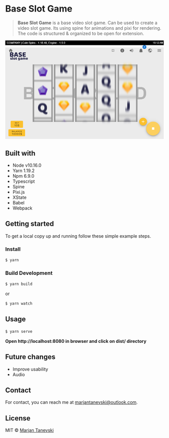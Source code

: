 # Base Slot Game

> **Base Slot Game** is a base video slot game. Can be used to create a video slot game. Its using spine for animations and pixi for rendering. The code is structured & organized to be open for extension.

![Image](screenshot1.png)

## Built with

- Node v10.16.0
- Yarn 1.19.2
- Npm 6.9.0
- Typescript
- Spine
- Pixi.js
- XState
- Babel
- Webpack

## Getting started

To get a local copy up and running follow these simple example steps.

### Install

```sh
$ yarn
```

### Build Development

```sh
$ yarn build
```

or

```sh
$ yarn watch
```

## Usage

```sh
$ yarn serve
```

**Open http://localhost:8080 in browser and click on dist/ directory**

## Future changes

- Improve usability
- Audio

## Contact

For contact, you can reach me at [marjantanevski@outlook.com](marjantanevski@outlook.com).

## License

MIT © [Marjan Tanevski](marjantanevski@outlook.com)

